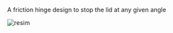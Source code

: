 A friction hinge design to stop the lid at any given angle

![resim](https://github.com/AlpMercan/Shrink-Fit-Torque-Gui/assets/112685013/de17fd5f-476e-452a-ab8d-e741a3a432b1)
